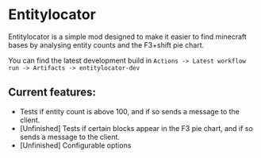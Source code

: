 # Entitylocator
Entitylocator is a simple mod designed to make it easier to find minecraft bases by analysing entity counts and the F3+shift pie chart.

You can find the latest development build in `Actions -> Latest workflow run -> Artifacts -> entitylocator-dev`
## Current features:
- Tests if entity count is above 100, and if so sends a message to the client.
- [Unfinished] Tests if certain blocks appear in the F3 pie chart, and if so sends a message to the client.
- [Unfinished] Configurable options